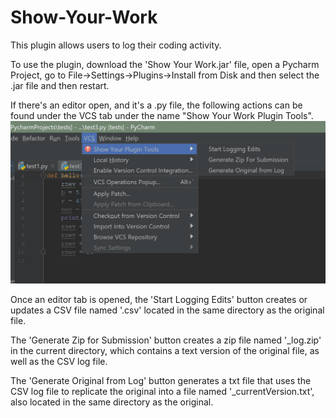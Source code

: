 # Show-Your-Work
This plugin allows users to log their coding activity.

To use the plugin, download the 'Show Your Work.jar' file, open a Pycharm Project, go to File->Settings->Plugins->Install from Disk and then select the .jar file and then restart.

If there's an editor open, and it's a .py file, the following actions can be found under the VCS tab under the name "Show Your Work Plugin Tools".
![Screenshot of IDE with plugin installed](locationOfPluginTools.png)

Once an editor tab is opened, the 'Start Logging Edits' button creates or updates a CSV file named '<filename>.csv' located in the same directory as the original file.<br />

The 'Generate Zip for Submission' button creates a zip file named '<filename>_log.zip' in the current directory, which contains a text version of the original file, as well as the CSV log file.<br />

The 'Generate Original from Log' button generates a txt file that uses the CSV log file to replicate the original into a file named '<filename>_currentVersion.txt', also located in the same directory as the original.<br />


